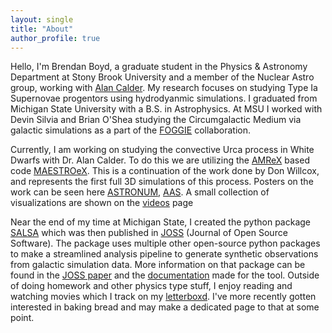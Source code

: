 ```yaml
---
layout: single
title: "About"
author_profile: true
---
```


Hello, I'm Brendan Boyd, a graduate student in the Physics & Astronomy Department at Stony Brook University and a member of the Nuclear Astro group, working with [Alan Calder](http://www.astro.sunysb.edu/acalder/). My research focuses on studying Type Ia Supernovae progentors using hydrodyanmic simulations. I graduated from Michigan State University with a B.S. in Astrophysics. At MSU I worked with Devin Silvia and Brian O'Shea studying the Circumgalactic Medium via galactic simulations as a part of the [FOGGIE](https://foggie.science) collaboration.


Currently, I am working on studying the convective Urca process in White Dwarfs with Dr. Alan Calder. To do this we are utilizing the [AMReX][amrex-astro] based code [MAESTROeX][maestro]. This is a continuation of the work done by Don Willcox, and represents the first full 3D simulations of this process. Posters on the work can be seen here [ASTRONUM](/pages/astronum2023_poster_session.html), [AAS](/pages/aas241_poster_session.html). A small collection of visualizations are shown on the [videos](/pages/videos.html) page

Near the end of my time at Michigan State, I created the python package [SALSA](https://github.com/biboyd/SALSA) which was then published in [JOSS][salsa-paper] (Journal of Open Source Software). The package uses multiple other open-source python packages to make a streamlined analysis pipeline to generate synthetic observations from galactic simulation data. More information on that package can be found in the [JOSS paper][salsa-paper] and the [documentation](https://salsa.readthedocs.io/en/latest/?badge=latest) made for the tool.
Outside of doing homework and other physics type stuff, I enjoy reading and watching movies which I track on my [letterboxd](https://letterboxd.com/bbbyeah/). I've more recently gotten interested in baking bread and may make a dedicated page to that at some point.

[salsa-paper]: https://joss.theoj.org/papers/10.21105/joss.02581
[amrex-astro]: https://amrex-astro.github.io/
[maestro]: https://amrex-astro.github.io/MAESTROeX/
